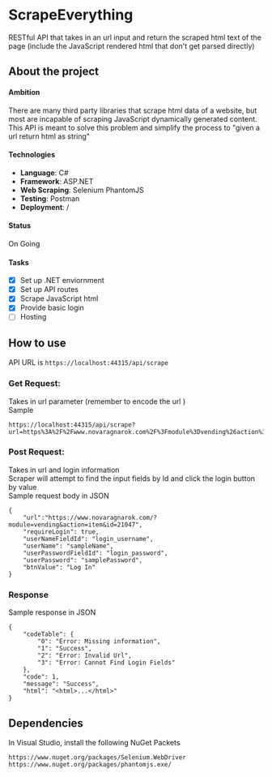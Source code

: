 

# ScrapeEverything

RESTful API that takes in an url input and return the scraped html text of the page (include the JavaScript rendered html that don't get parsed directly)

## About the project

#### Ambition

There are many third party libraries that scrape html data of a website, but most are incapable of scraping JavaScript dynamically generated content.  
This API is meant to solve this problem and simplify the process to "given a url return html as string"


#### Technologies

-  **Language**: C#
-  **Framework**: ASP.NET
-  **Web Scraping**: Selenium PhantomJS
-  **Testing**: Postman
-  **Deployment**: /

#### Status

On Going


#### Tasks

- [x] Set up .NET enviornment
- [x] Set up API routes
- [x] Scrape JavaScript html
- [x] Provide basic login
- [ ] Hosting 

## How to use

API URL is ```https://localhost:44315/api/scrape```

### Get Request: 
Takes in url parameter (remember to encode the url )  
Sample
```
https://localhost:44315/api/scrape?url=https%3A%2F%2Fwww.novaragnarok.com%2F%3Fmodule%3Dvending%26action%3Ditem%26id%3D7620
```


### Post Request:
Takes in url and login information  
Scraper will attempt to find the input fields by Id and click the login button by value  
Sample request body in JSON
```
{
	"url":"https://www.novaragnarok.com/?module=vending&action=item&id=21047",
	"requireLogin": true,
	"userNameFieldId": "login_username",
	"userName": "sampleName",
	"userPasswordFieldId": "login_password",
	"userPassword": "samplePassword",
	"btnValue": "Log In"
}
```
### Response

Sample response in JSON
```
{
    "codeTable": {
        "0": "Error: Missing information",
        "1": "Success",
        "2": "Error: Invalid Url",
        "3": "Error: Cannot Find Login Fields"
    },
    "code": 1,
    "message": "Success",
    "html": "<html>...</html>"
}
```

## Dependencies

In Visual Studio, install the following NuGet Packets
```
https://www.nuget.org/packages/Selenium.WebDriver
https://www.nuget.org/packages/phantomjs.exe/
```